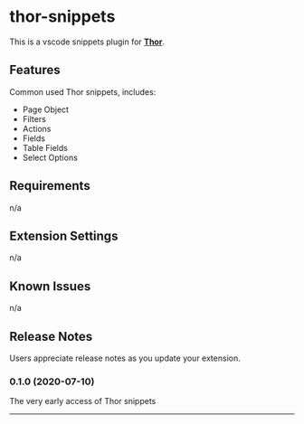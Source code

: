 # thor-snippets

This is a vscode snippets plugin for [**Thor**](https://github.com/youngbeen/thor).

## Features

Common used Thor snippets, includes:

* Page Object
* Filters
* Actions
* Fields
* Table Fields
* Select Options

## Requirements

n/a

## Extension Settings

n/a

## Known Issues

n/a

## Release Notes

Users appreciate release notes as you update your extension.

### 0.1.0 (2020-07-10)

The very early access of Thor snippets

-----------------------------------------------------------------------------------------------------------

